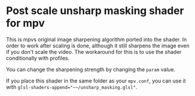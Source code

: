 # Post scale unsharp masking shader for mpv
This is mpvs original image sharpening algorithm ported into the shader.
In order to work after scaling is done, although it still sharpens the image
even if you don't scale the video. The workaround for this is to use the shader
conditionally with profiles.

You can change the sharpening strength by changing the `param` value.

If you place this shader in the same folder as your `mpv.conf`,
you can use it with `glsl-shaders-append="~~/unsharp_masking.glsl"`.
